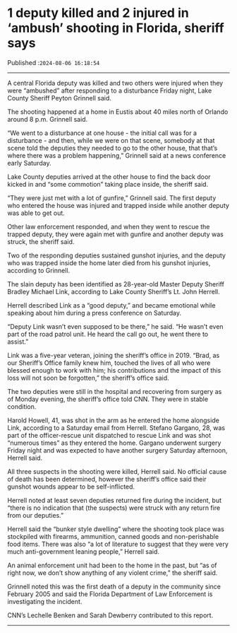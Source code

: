 # 1 deputy killed and 2 injured in ‘ambush’ shooting in Florida, sheriff says

Published :`2024-08-06 16:18:54`

---

A central Florida deputy was killed and two others were injured when they were “ambushed” after responding to a disturbance Friday night, Lake County Sheriff Peyton Grinnell said.

The shooting happened at a home in Eustis about 40 miles north of Orlando around 8 p.m. Grinnell said.

“We went to a disturbance at one house - the initial call was for a disturbance - and then, while we were on that scene, somebody at that scene told the deputies they needed to go to the other house, that that’s where there was a problem happening,” Grinnell said at a news conference early Saturday.

Lake County deputies arrived at the other house to find the back door kicked in and “some commotion” taking place inside, the sheriff said.

“They were just met with a lot of gunfire,” Grinnell said. The first deputy who entered the house was injured and trapped inside while another deputy was able to get out.

Other law enforcement responded, and when they went to rescue the trapped deputy, they were again met with gunfire and another deputy was struck, the sheriff said.

Two of the responding deputies sustained gunshot injuries, and the deputy who was trapped inside the home later died from his gunshot injuries, according to Grinnell.

The slain deputy has been identified as 28-year-old Master Deputy Sheriff Bradley Michael Link, according to Lake County Sheriff’s Lt. John Herrell.

Herrell described Link as a “good deputy,” and became emotional while speaking about him during a press conference on Saturday.

“Deputy Link wasn’t even supposed to be there,” he said. “He wasn’t even part of the road patrol unit. He heard the call go out, he went there to assist.”

Link was a five-year veteran, joining the sheriff’s office in 2019. “Brad, as our Sheriff’s Office family knew him, touched the lives of all who were blessed enough to work with him; his contributions and the impact of this loss will not soon be forgotten,” the sheriff’s office said.

The two deputies were still in the hospital and recovering from surgery as of Monday evening, the sheriff’s office told CNN. They were in stable condition.

Harold Howell, 41, was shot in the arm as he entered the home alongside Link, according to a Saturday email from Herrell. Stefano Gargano, 28, was part of the officer-rescue unit dispatched to rescue Link and was shot “numerous times” as they entered the home. Gargano underwent surgery Friday night and was expected to have another surgery Saturday afternoon, Herrell said.

All three suspects in the shooting were killed, Herrell said. No official cause of death has been determined, however the sheriff’s office said their gunshot wounds appear to be self-inflicted.

Herrell noted at least seven deputies returned fire during the incident, but “there is no indication that (the suspects) were struck with any return fire from our deputies.”

Herrell said the “bunker style dwelling” where the shooting took place was stockpiled with firearms, ammunition, canned goods and non-perishable food items. There was also “a lot of literature to suggest that they were very much anti-government leaning people,” Herrell said.

An animal enforcement unit had been to the home in the past, but “as of right now, we don’t show anything of any violent crime,” the sheriff said.

Grinnell noted this was the first death of a deputy in the community since February 2005 and said the Florida Department of Law Enforcement is investigating the incident.

CNN’s Lechelle Benken and Sarah Dewberry contributed to this report.

---

